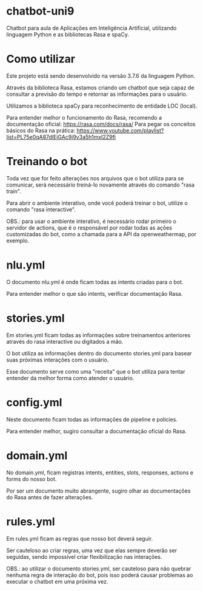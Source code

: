 # chatbot-uni9
Chatbot para aula de Aplicações em Inteligência Artificial, utilizando linguagem Python e as bibliotecas Rasa e spaCy.

# Como utilizar

Este projeto está sendo desenvolvido na versão 3.7.6 da linguagem Python.

Através da biblioteca Rasa, estamos criando um chatbot que seja capaz de consultar a previsão do tempo e retornar as informações para o usuário.

Utilizamos a biblioteca spaCy para reconhecimento de entidade LOC (local).


Para entender melhor o funcionamento do Rasa, recomendo a documentação oficial: https://rasa.com/docs/rasa/
Para pegar os conceitos básicos do Rasa na prática: https://www.youtube.com/playlist?list=PL75e0qA87dlEjGAc9j9v3a5h1mxI2Z9fi


# Treinando o bot

Toda vez que for feito alterações nos arquivos que o bot utiliza para se comunicar, será necessário treiná-lo novamente através do comando "rasa train".

Para abrir o ambiente interativo, onde você poderá treinar o bot, utilize o comando "rasa interactive".


OBS.: para usar o ambiente interativo, é necessário rodar primeiro o servidor de actions, que é o responsável por rodar todas as ações customizadas do bot, como a chamada para a API da openweathermap, por exemplo.


# nlu.yml

O documento nlu.yml é onde ficam todas as intents criadas para o bot.

Para entender melhor o que são intents, verificar documentação Rasa.


# stories.yml

Em stories.yml ficam todas as informações sobre treinamentos anteriores através do rasa interactive ou digitados a mão.

O bot utiliza as informações dentro do documento stories.yml para basear suas próximas interações com o usuário.

Esse documento serve como uma "receita" que o bot utiliza para tentar entender da melhor forma como atender o usuário.


# config.yml

Neste documento ficam todas as informações de pipeline e policies.

Para entender melhor, sugiro consultar a documentação oficial do Rasa.


# domain.yml

No domain.yml, ficam registras intents, entities, slots, responses, actions e forms do nosso bot.

Por ser um documento muito abrangente, sugiro olhar as documentações do Rasa antes de fazer alterações.


# rules.yml

Em rules.yml ficam as regras que nosso bot deverá seguir.

Ser cauteloso ao criar regras, uma vez que elas sempre deverão ser seguidas, sendo impossível criar flexibilização nas interações.

OBS.: ao utilizar o documento stories.yml, ser cauteloso para não quebrar nenhuma regra de interação do bot, pois isso poderá causar problemas ao executar o chatbot em uma próxima vez.
